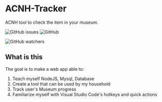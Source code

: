 # ACNH-Tracker

 ACNH tool to check the item in your museum.

![GitHub issues](https://img.shields.io/github/issues-raw/Opalie/ACNH-Tracker?style=flat-square)
![GitHub](https://img.shields.io/github/license/Opalie/ACNH-Tracker?style=flat-square)

![GitHub watchers](https://img.shields.io/github/watchers/Opalie/ACNH-Tracker?style=social)


## What is this

 The goal is to make a web app able to:

 1. Teach myself NodeJS, Mysql, Database
 2. Create a tool that can be used by my household
 3. Track user's Museum progress
 4. Familiarize myself with Visual Studio Code's hotkeys and quick actions 
